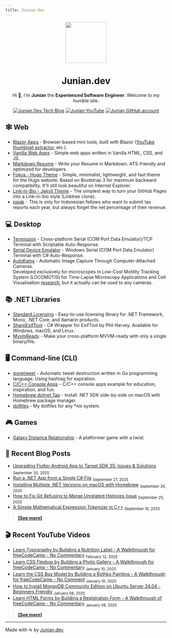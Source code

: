 ```yaml
---
title: Junian.dev
---
```


<div align="center">

<a href="/" alt="Junian.dev Home Page"><img src="https://github.com/junian.png" width="128px" class="color-bg-default border circle"></a>

# Junian.dev

Hi 👋, I'm **Junian** the **Experienced Software Engineer**. Welcome to my humble site.

[![Junian Dev Tech Blog](https://img.shields.io/badge/Tech_Blog-1a73e8?style=for-the-badge&logo=hugo&logoColor=white "Junian Dev Tech Blog")](https://www.junian.dev/blog/)
[![Junian YouTube](https://img.shields.io/youtube/channel/views/UCepvZYlW1tWJ8bu3dWLQh2w?style=for-the-badge&logo=youtube&label=YouTube&labelColor=ff0000&color=555555
 "Junian YouTube Channel")](https://www.youtube.com/@JunianDev)
[![Junian GitHub account](https://img.shields.io/badge/github-%23121011.svg?style=for-the-badge&logo=github&logoColor=white "Junian GitHub Account")](https://github.com/junian)

</div>

<!--
[![Hire Junian on Upwork](https://img.shields.io/badge/UpWork-14a800?style=for-the-badge&logo=upwork&logoColor=white "Hire Junian on Upwork")](https://www.junian.dev/upwork/)


**[Portfolio](./p/)** - **[Resume](./resume/)** - **[About](./about/)**

-->

## 🕸️ Web

- [Blazor Apps](./blazor-apps/) - Browser-based mini tools, built with Blazor ([YouTube thumbnail extractor](./blazor-apps/get-youtube-thumbnail/), etc.).
 - [Vanilla Web Apps](./vanilla-web-apps/) - Simple web apps written in Vanilla HTML, CSS, and JS.
- [Markdown Resume](./markdown-resume/) - Write your Resume in Markdown. ATS-friendly and optimized for developers.
- [Fokus - Hugo Theme](./hugo-fokus/) - Simple, minimalist, lightweight, and fast theme for the Hugo website. Based on Bootstrap 3 for maximum backward compatibility. It'll still look beautiful on Internet Explorer.
- [Link-in-Bio - Jekyll Theme](./jekyll-linkinbio/) - The simplest way to turn your GitHub Pages into a Link-in-bio style (Linktree clone).
- [pajak](./pajak/) - This is only for Indonesian fellows who want to submit tax reports each year, but always forget the net percentage of their revenue.
  
## 💻 Desktop

- [Termission](./termission/) - Cross-platform Serial (COM Port Data Emulator)/TCP Terminal with Scriptable Auto-Response.
- [Serial Device Emulator](./serial-device-emulator/) - Windows Serial (COM Port Data Emulator) Terminal with C# Auto-Response.
- [AutoKams](./AutoKams/) - Automatic Image Capture Through Computer-Attached Cameras.<br />
  Developed exclusively for microscopes in Low-Cost Motility Tracking System (LOCOMOTIS) for Time-Lapse Microscopy Applications and Cell Visualisation [research](https://journals.plos.org/plosone/article?id=10.1371/journal.pone.0103547), but it actually can be used to any cameras.

## 📚 .NET Libraries

- [Standard.Licensing](./Standard.Licensing/) - Easy-to-use licensing library for .NET Framework, Mono, .NET Core, and Xamarin products.
- [SharpExifTool](./SharpExifTool/) - C# Wrapper for ExifTool by Phil Harvey. Available for Windows, macOS, and Linux.
- [MvvmReady](./mvvmready/) - Make your cross-platform MVVM-ready with only a single binary/file.

## 🖥️ Command-line (CLI)

- [gonetweet](./gonetweet/) - Automatic tweet destruction written in Go programming language. Using hashtag for expiration.
- [C/C++ Console Apps](./cpp-console-apps/) - C/C++ console apps example for education, inspiration, and fun.
- [Homebrew dotnet Tap](https://github.com/junian/homebrew-dotnet) - Install .NET SDK side-by-side on macOS with Homebrew package manager.
- [dotfiles](./dotfiles/) - My dotfiles for any *nix system.

## 🎮 Games

- [Galaxy Distance Relationship](./ggj14-gdr/) - A platformer game with a twist.

## 📝 Recent Blog Posts

<!-- blog feed start -->
- [Upgrading Flutter Android App to Target SDK 35: Issues & Solutions](https://www.junian.net/dev/flutter-android-sdk-35-upgrade/) <sub>September 30, 2025</sub>
- [Run a .NET App from a Single C# File](https://www.junian.net/dev/dotnet-run-csharp-app/) <sub>September 27, 2025</sub>
- [Installing Multiple .NET Versions on macOS with Homebrew](https://www.junian.net/dev/install-multiple-dotnet-macos-homebrew/) <sub>September 26, 2025</sub>
- [How to Fix Git Refusing to Merge Unrelated Histories Issue](https://www.junian.net/dev/git-refusing-to-merge-unrelated-histories/) <sub>September 25, 2025</sub>
- [A Simple Mathematical Expression Tokenizer in C++](https://www.junian.net/dev/cpp-math-expression-tokenizer/) <sub>September 16, 2025</sub>
<!-- blog feed end -->

> [**[See more]**](https://www.junian.net/)

## 🎬 Recent YouTube Videos

<!-- youtube feed start -->
- [Learn Typography by Building a Nutrition Label - A Walkthrough for freeCodeCamp - No Commentary](https://www.youtube.com/watch?v=emt78pRLr3Y) <sub>February 12, 2025</sub>
- [Learn CSS Flexbox by Building a Photo Gallery - A Walkthrough for freeCodeCamp - No Commentary](https://www.youtube.com/watch?v=XRZfAuPShX0) <sub>January 10, 2025</sub>
- [Learn the CSS Box Model by Building a Rothko Painting - A Walkthrough for freeCodeCamp - No Comment](https://www.youtube.com/watch?v=KoAPQniuKP0) <sub>January 10, 2025</sub>
- [How to Install MongoDB Community Edition on Ubuntu Server 24.04 - Beginners Friendly](https://www.youtube.com/watch?v=WUUZcoyBnI0) <sub>January 08, 2025</sub>
- [Learn HTML Forms by Building a Registration Form - A Walkthrough of freeCodeCamp - No Commentary](https://www.youtube.com/watch?v=hAsFqy1dRJM) <sub>January 08, 2025</sub>
<!-- youtube feed end -->

> [**[See more]**](https://www.junian.net/yt/)

---

Made with ☕ by [Junian.dev](https://www.junian.dev).

<!--

**[Ideas](./ideas/)** - **[Uses](./uses/)** - **[Now](./now/)**

-->
